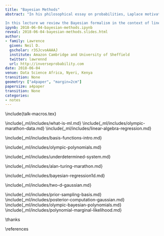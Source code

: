 ```yaml
---
title: "Bayesian Methods"
abstract: "In his philosophical essay on probabilities, Laplace motivated the deterministic universe as a *straw man* in terms of driving predictions. He suggested ignorance of data and models drives the need to turn to probability. Bayesian formalisms deal with uncertainty in parameters of the model. 

In this lecture we review the Bayesian formalism in the context of linear models, reviewing initially maximum likelihood and introducing basis functions as a way of driving non-linearity in the model."
ipynb: 2018-06-04-bayesian-methods.ipynb
reveal: 2018-06-04-bayesian-methods.slides.html
author:
- family: Lawrence
  given: Neil D.
  gscholar: r3SJcvoAAAAJ
  institute: Amazon Cambridge and University of Sheffield
  twitter: lawrennd
  url: http://inverseprobability.com
date: 2018-06-04
venue: Data Science Africa, Nyeri, Kenya
transition: None
geometry: ["a4paper", "margin=2cm"]
papersize: a4paper
transition: None
categories:
- notes
---
```


\include{talk-macros.tex}

\include{_ml/includes/what-is-ml.md}
\include{_ml/includes/olympic-marathon-data.md}
\include{_ml/includes/linear-algebra-regression.md}

\include{_ml/includes/basis-functions-intro.md}

\include{_ml/includes/olympic-polynomials.md}

\include{_ml/includes/underdetermined-system.md}

\include{_ml/includes/alan-turing-marathon.md}

\include{_ml/includes/bayesian-regression1d.md}

\include{_ml/includes/two-d-gaussian.md}

\include{_ml/includes/prior-sampling-basis.md}
\include{_ml/includes/posterior-computation-gaussian.md}
\include{_ml/includes/olympic-bayesian-polynomials.md}
\include{_ml/includes/polynomial-marginal-likelihood.md}

\thanks

\references
